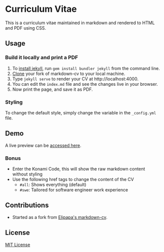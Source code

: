 # Curriculum Vitae

This is a curriculum vitae maintained in markdown and rendered to HTML and PDF using CSS.

## Usage

### Build it locally and print a PDF

1. To [install jekyll](https://jekyllrb.com/docs/installation/), run `gem install bundler jekyll` from the command line.
3. [Clone](https://help.github.com/en/articles/cloning-a-repository) your fork of markdown-cv to your local machine.
3. Type `jekyll serve` to render your CV at http://localhost:4000.
4. You can edit the `index.md` file and see the changes live in your browser.
5. Now print the page, and save it as PDF.

### Styling

To change the default style, simply change the variable in the
`_config.yml` file.

## Demo

A live preview can be [accessed here](https://jraleman.com/cv).

### Bonus

- Enter the Konami Code, this will show the raw markdown content without styling
- Use the following href tags to change the content of the CV
  - `#all`: Shows everything (default)
  - `#swe`: Tailored for software engineer work experience

## Contributions

-  Started as a fork from [Elipapa's markdown-cv](https://github.com/elipapa/markdown-cv/).

## License

[MIT License](https://github.com/jraleman/cv-fe-cloud/blob/master/LICENSE)
